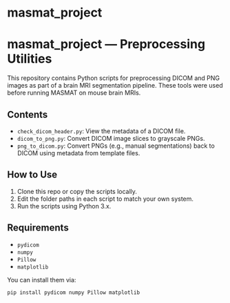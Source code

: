 # masmat_project
# masmat_project — Preprocessing Utilities

This repository contains Python scripts for preprocessing DICOM and PNG images as part of a brain MRI segmentation pipeline. These tools were used before running MASMAT on mouse brain MRIs.

## Contents

- `check_dicom_header.py`: View the metadata of a DICOM file.
- `dicom_to_png.py`: Convert DICOM image slices to grayscale PNGs.
- `png_to_dicom.py`: Convert PNGs (e.g., manual segmentations) back to DICOM using metadata from template files.

## How to Use

1. Clone this repo or copy the scripts locally.
2. Edit the folder paths in each script to match your own system.
3. Run the scripts using Python 3.x.

## Requirements

- `pydicom`
- `numpy`
- `Pillow`
- `matplotlib`

You can install them via:

```bash
pip install pydicom numpy Pillow matplotlib

